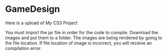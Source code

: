 # GameDesign
Here is a upload of My CS3 Project

You must import the jar file in order for the code to compile. Download the images and put them to a folder. The images are being rendered by going to the file location. If file location of image is incorrect, you will receive an compilation error. 
